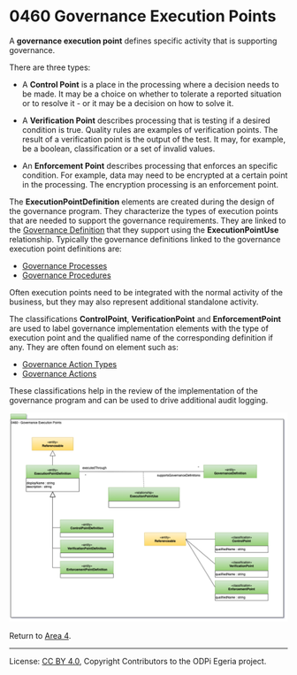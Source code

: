 <!-- SPDX-License-Identifier: CC-BY-4.0 -->
<!-- Copyright Contributors to the ODPi Egeria project. -->

# 0460 Governance Execution Points

A **governance execution point** defines specific activity that is supporting governance.

There are three types:

* A **Control Point** is a place in the processing where a decision needs to be made.  It may be
a choice on whether to tolerate a reported situation or
to resolve it - or it may be a decision on how to solve it.

* A **Verification Point** describes processing that is testing if
a desired condition is true.  Quality rules are examples of
verification points.  The result of a verification point is the
output of the test.  It may, for example, be a boolean,
classification or a set of invalid values.

* An **Enforcement Point** describes processing that enforces an specific
condition.  For example, data may need to be encrypted at a certain point in the processing.
The encryption processing is an enforcement point.

The **ExecutionPointDefinition** elements are created during the design of the
governance program.  They characterize the types of execution points that are needed to support the governance
requirements.  They are linked to the [Governance Definition](0401-Governance-Definitions.md)
that they support using the **ExecutionPointUse** relationship.
Typically the governance definitions linked to the governance execution point definitions are:

* [Governance Processes](0430-Technical-Controls.md)
* [Governance Procedures](0440-Organizational-Controls.md)

Often execution points need to be integrated with the normal activity of the
business, but they may also represent additional standalone activity.

The classifications **ControlPoint**, **VerificationPoint** and
**EnforcementPoint** are used to label governance implementation elements
with the type of execution point and the qualified name of the corresponding definition
if any.
They are often found on element such as:

* [Governance Action Types](0462-Governance-Action-Types.md)
* [Governance Actions](0463-Governance-Actions.md)

These classifications help in the review of the implementation of the
governance program and can be used to drive additional audit logging. 

![UML](0460-Governance-Execution-Points.png#pagewidth)



Return to [Area 4](Area-4-models.md).

----
License: [CC BY 4.0](https://creativecommons.org/licenses/by/4.0/),
Copyright Contributors to the ODPi Egeria project.